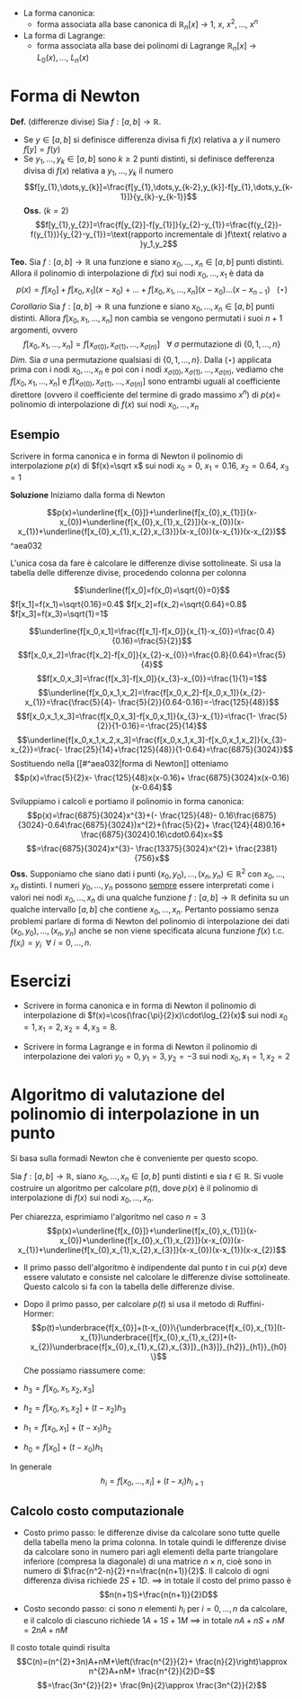 
- La forma canonica: 
	- forma associata alla base canonica di $\mathbb R_{n}[x]$ $\to$ $1,\: x,\:x^{2},\dots,\:x^{n}$
- La forma di Lagrange: 
	- forma associata alla base dei polinomi di Lagrange  $\mathbb R_{n}[x]$ $\to$ $L_{0}(x),\dots,\: L_{n}(x)$
# Forma di Newton
**Def.** (differenze divise)
Sia $f:[a,b]\to \mathbb R$.
- Se $y \in [a,b]$ si definisce differenza divisa fi $f(x)$ relativa a $y$ il numero $f[y]=f(y)$
- Se $y_{1},\dots,y_{k}\in [a,b]$ sono $k \ge 2$ punti distinti, si definisce defferenza divisa di $f(x)$ relativa a $y_{1},\dots,y_{k}$ il numero $$f[y_{1},\dots,y_{k}]=\frac{f[y_{1},\dots,y_{k-2},y_{k}]-f[y_{1},\dots,y_{k-1}]}{y_{k}-y_{k-1}}$$
**Oss.** ($k=2$)
$$f[y_{1},y_{2}]=\frac{f[y_{2}]-f[y_{1}]}{y_{2}-y_{1}}=\frac{f(y_{2})-f(y_{1})}{y_{2}-y_{1}}=\text{rapporto incrementale di }f\text{ relativo a }y_1,y_2$$

**Teo.**
Sia $f:[a,b]\to \mathbb R$ una funzione e siano $x_{0},\dots,x_{n}\in[a,b]$ punti distinti. Allora il polinomio di interpolazione di $f(x)$ sui nodi $x_{0},\dots,x_{1}$ è data da $$p(x)=f[x_{0}]+f[x_{0},x_{1}](x-x_{0})+\dots+f[x_{0},x_{1},\dots,x_{n}](x-x_{0})\dots(x-x_{n-1})\:\:\:(\star)$$
*Corollario*
Sia $f:[a,b]\to \mathbb R$ una funzione e siano $x_{0},\dots,x_{n}\in[a,b]$ punti distinti. Allora $f[x_{0},x_{1},\dots,x_{n}]$ non cambia se vengono permutati i suoi $n+1$ argomenti, ovvero $$f[x_{0},x_{1},\dots,x_{n}]=f[x_{\sigma(0)},x_{\sigma(1)},\dots,x_{\sigma(n)}]\:\:\: \forall \: \sigma \text{ permutazione di } \{0,1,\dots,n\}$$
*Dim.*
Sia $\sigma$ una permutazione qualsiasi di $\{0,1,\dots,n\}$. Dalla $(\star)$ applicata prima con i nodi $x_{0},\dots,x_{n}$ e poi con i nodi $x_{\sigma(0)},x_{\sigma(1)},\dots,x_{\sigma(n)}$, vediamo che $f[x_{0},x_{1},\dots,x_{n}]$ e $f[x_{\sigma(0)},x_{\sigma(1)},\dots,x_{\sigma(n)}]$ sono entrambi uguali al coefficiente direttore (ovvero il coefficiente del termine di grado massimo $x^{n}$) di $p(x) =$ polinomio di interpolazione di $f(x)$ sui nodi $x_0,\dots,x_n$ 

## Esempio
Scrivere in forma canonica e in forma di Newton il polinomio di interpolazione $p(x)$ di $f(x)=\sqrt x$ sui nodi $x_{0}=0,\:x_{1}=0.16,\:x_{2}=0.64,\:x_{3}=1$

**Soluzione**
Iniziamo dalla forma di Newton

$$p(x)=\underline{f[x_{0}]}+\underline{f[x_{0},x_{1}]}(x-x_{0})+\underline{f[x_{0},x_{1},x_{2}]}(x-x_{0})(x-x_{1})+\underline{f[x_{0},x_{1},x_{2},x_{3}]}(x-x_{0})(x-x_{1})(x-x_{2})$$  ^aea032

L'unica cosa da fare è calcolare le differenze divise sottolineate. Si usa la tabella delle differenze divise, procedendo colonna per colonna

$$\underline{f[x_0]=f(x_0)=\sqrt{0}=0}$$ 
$f[x_1]=f(x_1)=\sqrt{0.16}=0.4$
$f[x_2]=f(x_2)=\sqrt{0.64}=0.8$
$f[x_3]=f(x_3)=\sqrt{1}=1$

$$\underline{f[x_0,x_1]=\frac{f[x_1]-f[x_0]}{x_{1}-x_{0}}=\frac{0.4}{0.16}=\frac{5}{2}}$$ $$f[x_0,x_2]=\frac{f[x_2]-f[x_0]}{x_{2}-x_{0}}=\frac{0.8}{0.64}=\frac{5}{4}$$ $$f[x_0,x_3]=\frac{f[x_3]-f[x_0]}{x_{3}-x_{0}}=\frac{1}{1}=1$$
$$\underline{f[x_0,x_1,x_2]=\frac{f[x_0,x_2]-f[x_0,x_1]}{x_{2}-x_{1}}=\frac{\frac{5}{4}- \frac{5}{2}}{0.64-0.16}=-\frac{125}{48}}$$ $$f[x_0,x_1,x_3]=\frac{f[x_0,x_3]-f[x_0,x_1]}{x_{3}-x_{1}}=\frac{1- \frac{5}{2}}{1-0.16}=-\frac{25}{14}$$ $$\underline{f[x_0,x_1,x_2,x_3]=\frac{f[x_0,x_1,x_3]-f[x_0,x_1,x_2]}{x_{3}-x_{2}}=\frac{- \frac{25}{14}+\frac{125}{48}}{1-0.64}=\frac{6875}{3024}}$$ 
Sostituendo nella [[#^aea032|forma di Newton]] otteniamo $$p(x)=\frac{5}{2}x- \frac{125}{48}x(x-0.16)+ \frac{6875}{3024}x(x-0.16)(x-0.64)$$ 
Sviluppiamo i calcoli e portiamo il polinomio in forma canonica: $$p(x)=\frac{6875}{3024}x^{3}+(- \frac{125}{48}- 0.16\frac{6875}{3024}-0.64\frac{6875}{3024})x^{2}+(\frac{5}{2}+ \frac{124}{48}0.16+ \frac{6875}{3024}0.16\cdot0.64)x=$$ $$=\frac{6875}{3024}x^{3}- \frac{13375}{3024}x^{2}+ \frac{2381}{756}x$$ 
**Oss.**
Supponiamo che siano dati i punti $(x_{0},y_{0}),\dots,(x_{n},y_{n})\in \mathbb R^{2}$ con $x_{0},\dots,x_{n}$ distinti. I numeri $y_{0},\dots,y_{n}$ possono <u>sempre</u> essere interpretati come i valori nei nodi $x_{0},\dots,x_{n}$ di una qualche funzione $f:[a,b]\to \mathbb R$ definita su un qualche intervallo $[a,b]$ che contiene $x_{0},\dots,x_{n}$. Pertanto possiamo senza problemi parlare di forma di Newton del polinomio di interpolazione dei dati $(x_{0},y_{0}),\dots,(x_{n},y_{n})$ anche se non viene specificata alcuna funzione $f(x)$ t.c. $f(x_{i})=y_{i}\:\: \forall \:i=0,\dots,n$.

# Esercizi
- Scrivere in forma canonica e in forma di Newton il polinomio di interpolazione di $f(x)=\cos(\frac{\pi}{2}x)\cdot\log_{2}(x)$ sui nodi $x_{0}=1,x_{1}=2,x_{2}=4,x_{3}=8$.

- Scrivere in forma Lagrange e in forma di Newton il polinomio di interpolazione dei valori $y_{0}=0,y_{1}=3,y_{2}=-3$ sui nodi $x_{0},x_{1}=1,x_{2}=2$

# Algoritmo di valutazione del polinomio di interpolazione in un punto
Si basa sulla formadi Newton che è conveniente per questo scopo.

Sia $f:[a,b]\to \mathbb R$, siano $x_{0},\dots,x_{n}\in[a,b]$ punti distinti e sia $t\in \mathbb R$. Si vuole costruire un algoritmo per calcolare $p(t)$, dove $p(x)$ è il polinomio di interpolazione di $f(x)$ sui nodi $x_{0},\dots,x_{n}$.

Per chiarezza, esprimiamo l'algoritmo nel caso $n=3$ $$p(x)=\underline{f[x_{0}]}+\underline{f[x_{0},x_{1}]}(x-x_{0})+\underline{f[x_{0},x_{1},x_{2}]}(x-x_{0})(x-x_{1})+\underline{f[x_{0},x_{1},x_{2},x_{3}]}(x-x_{0})(x-x_{1})(x-x_{2})$$
- Il primo passo dell'algoritmo è indipendente dal punto $t$ in cui $p(x)$ deve essere valutato e consiste nel calcolare le differenze divise sottolineate. Questo calcolo si fa con la tabella delle differenze divise.

- Dopo il primo passo, per calcolare $p(t)$ si usa il metodo di Ruffini-Hormer: $$p(t)=\underbrace{f[x_{0}]+(t-x_{0})\{\underbrace{f[x_{0},x_{1}](t-x_{1})\underbrace{[f[x_{0},x_{1},x_{2}]+(t-x_{2})\underbrace{f[x_{0},x_{1},x_{2},x_{3}]}_{h3}]}_{h2}}_{h1}}_{h0}  \}$$
Che possiamo riassumere come: 
- $h_{3}=f[x_{0},x_{1},x_{2},x_{3}]$
- $h_{2}=f[x_{0},x_{1},x_{2}]+(t-x_{2})h_{3}$
- $h_{1}=f[x_{0},x_{1}]+(t-x_{1})h_{2}$
- $h_{0}=f[x_{0}]+(t-x_{0})h_{1}$ 

In generale $$h_i=f[x_0,\dots,x_i]+(t-x_{i})h_{i+1}$$
## Calcolo costo computazionale 
- Costo primo passo: le differenze divise da calcolare sono tutte quelle della tabella meno la prima colonna. In totale quindi le differenze divise da calcolare  sono in numero pari agli elementi della parte triangolare inferiore (compresa la diagonale) di una matrice $n\times n$, cioè sono in numero di $\frac{n^2-n}{2}+n=\frac{n(n+1)}{2}$. Il calcolo di ogni differenza divisa richiede $2S + 1D$.
$\implies$ in totale il costo del primo passo è $$n(n+1)S+\frac{n(n+1)}{2}D$$
- Costo secondo passo: ci sono $n$ elementi $h_{i}\text{ per }i=0,\dots,n$ da calcolare, e il calcolo di ciascuno richiede $1A+1S+1M$ 
$\implies$ in totale $nA+nS+nM=2nA+nM$ 

Il costo totale quindi risulta $$C(n)=(n^{2}+3n)A+nM+\left(\frac{n^{2}}{2}+ \frac{n}{2}\right)\approx n^{2}A+nM+ \frac{n^{2}}{2}D=$$ $$=\frac{3n^{2}}{2}+ \frac{9n}{2}\approx \frac{3n^{2}}{2}$$